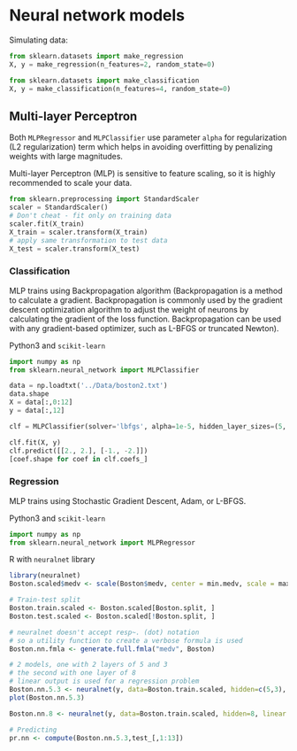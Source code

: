 # Neural network models

Simulating data:
```python
from sklearn.datasets import make_regression
X, y = make_regression(n_features=2, random_state=0)
```

```python
from sklearn.datasets import make_classification
X, y = make_classification(n_features=4, random_state=0)
```

## Multi-layer Perceptron
Both `MLPRegressor` and `MLPClassifier` use parameter `alpha` for regularization (L2 regularization) term
which helps in avoiding overfitting by penalizing weights with large magnitudes.

Multi-layer Perceptron (MLP) is sensitive to feature scaling, so it is highly recommended to scale your data.
```python
from sklearn.preprocessing import StandardScaler
scaler = StandardScaler()
# Don't cheat - fit only on training data
scaler.fit(X_train)
X_train = scaler.transform(X_train)
# apply same transformation to test data
X_test = scaler.transform(X_test)
```

### Classification

MLP trains using Backpropagation algorithm (Backpropagation is a method to calculate a gradient. Backpropagation is commonly used by the gradient descent optimization algorithm to adjust the weight of neurons by calculating the gradient of the loss function. Backpropagation can be used with any gradient-based optimizer, such as L-BFGS or truncated Newton).

Python3 and `scikit-learn`
```python
import numpy as np
from sklearn.neural_network import MLPClassifier

data = np.loadtxt('../Data/boston2.txt')
data.shape
X = data[:,0:12]
y = data[:,12]

clf = MLPClassifier(solver='lbfgs', alpha=1e-5, hidden_layer_sizes=(5, 2), random_state=1)

clf.fit(X, y)
clf.predict([[2., 2.], [-1., -2.]])
[coef.shape for coef in clf.coefs_]
```


### Regression
MLP trains using Stochastic Gradient Descent, Adam, or L-BFGS.

Python3 and `scikit-learn`
```python
import numpy as np
from sklearn.neural_network import MLPRegressor

```



R with `neuralnet` library
```R
library(neuralnet)
Boston.scaled$medv <- scale(Boston$medv, center = min.medv, scale = max.medv - min.medv)

# Train-test split
Boston.train.scaled <- Boston.scaled[Boston.split, ]
Boston.test.scaled <- Boston.scaled[!Boston.split, ]

# neuralnet doesn't accept resp~. (dot) notation
# so a utility function to create a verbose formula is used
Boston.nn.fmla <- generate.full.fmla("medv", Boston)

# 2 models, one with 2 layers of 5 and 3
# the second with one layer of 8
# linear output is used for a regression problem
Boston.nn.5.3 <- neuralnet(y, data=Boston.train.scaled, hidden=c(5,3), linear.output=TRUE)
plot(Boston.nn.5.3)

Boston.nn.8 <- neuralnet(y, data=Boston.train.scaled, hidden=8, linear.output=TRUE)

# Predicting
pr.nn <- compute(Boston.nn.5.3,test_[,1:13])

```
